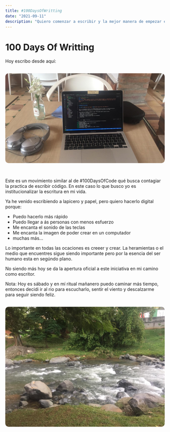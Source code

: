 ```yaml
---
title: #100DaysOfWritting
date: "2021-09-11" 
description: "Quiero comenzar a escribir y la mejor manera de empezar es compormeterme a escribir todos los días :) por eso toma sentido sobirse al movimiento #100DaysOfWritting. Nos vemos en el camino..."
---
```

<!-- date: año-mes-día -->

# 100 Days Of Writting

Hoy escribo desde aquí:
<img src="./1.jpeg" alt="Write space" style="border-radius:10px; margin:30px 0;">

Este es un movimiento similar al de #100DaysOfCode qué busca contagiar la practica de escribir código. En este caso lo que busco yo es institucionalizar la escritura en mi vida.

Ya he venido escribiendo a lapicero y papel, pero quiero hacerlo digital porque:
- Puedo hacerlo  más rápido
- Puedo llegar a ás personas con menos esfuerzo
- Me encanta el sonido de las teclas 
- Me encanta la imagen de poder crear en un computador
- muchas más...

Lo importante en todas las ocaciones es creeer y crear. La heramientas o el medio que encuentres sigue siendo importante pero por la esencia del ser humano esta en segúndo plano.

No siendo más hoy se da la apertura oficial a este iniciativa en mi camino como escritor. 

Nota: Hoy es sábado y en mí ritual mañanero puedo caminar más tiempo, entonces decidi ir al rio para escucharlo, sentir el viento y descalzarme para seguir siendo feliz.
<img src="./2.jpeg" alt="River Cali" style="border-radius:10px; margin:30px 0;">
